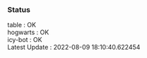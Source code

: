 ### Status


table : OK  
hogwarts : OK  
icy-bot : OK  
Latest Update : 2022-08-09 18:10:40.622454
